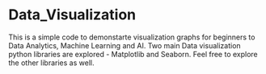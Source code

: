# Data_Visualization
This is a simple code to demonstarte visualization graphs for beginners to Data Analytics, Machine Learning and AI.
Two main Data visualization python libraries are explored - Matplotlib and Seaborn.
Feel free to explore the other libraries as well.

